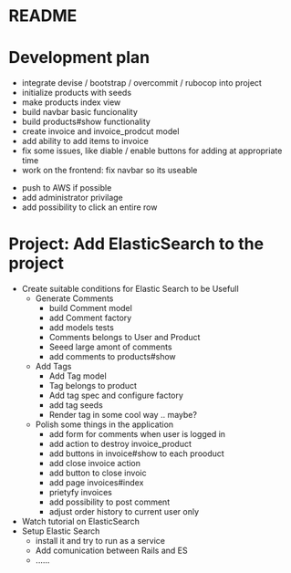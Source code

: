 # README

# Development plan
  + integrate devise / bootstrap / overcommit / rubocop into project
  + initialize products with seeds
  + make products index view
  + build navbar basic funcionality
  + build products#show functionality
  + create invoice and invoice_prodcut model
  + add ability to add items to invoice
  + fix some issues, like diable / enable buttons for adding at appropriate time
  + work on the frontend: fix navbar so its useable
  - push to AWS if possible
  - add administrator privilage
  - add possibility to click an entire row

# Project: Add ElasticSearch to the project
  - Create suitable conditions for Elastic Search to be Usefull
    + Generate Comments
      + build Comment model
      + add Comment factory
      + add models tests
      + Comments belongs to User and Product
      + Seeed large amont of comments
      + add comments to products#show
    + Add Tags
      + Add Tag model
      + Tag belongs to product
      + Add tag spec and configure factory
      + add tag seeds
      + Render tag in some cool way .. maybe?
    - Polish some things in the application
      + add form for comments when user is logged in
      + add action to destroy invoice_product
      + add buttons in invoice#show to each prooduct
      + add close invoice action
      + add button to close invoic
      + add page invoices#index
      + prietyfy invoices
      + add possibility to post comment
      - adjust order history to current user only
  - Watch tutorial on ElasticSearch
  - Setup Elastic Search
    - install it and try to run as a service
    - Add comunication between Rails and ES
    - ......